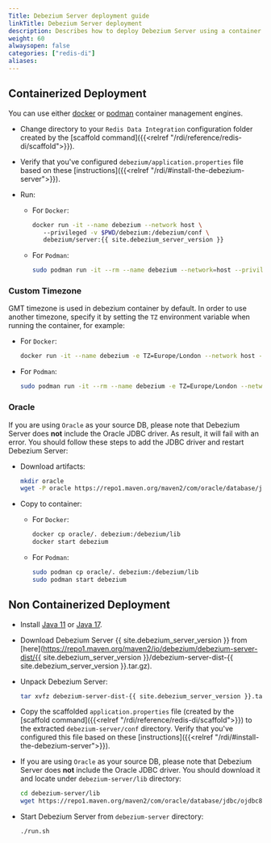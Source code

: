 ```yaml
---
Title: Debezium Server deployment guide
linkTitle: Debezium Server deployment
description: Describes how to deploy Debezium Server using a container management service, such as Docker or Podman.
weight: 60
alwaysopen: false
categories: ["redis-di"]
aliases: 
---
```


## Containerized Deployment

You can use either [docker](https://www.docker.com/) or [podman](https://podman.io/) container management engines.

- Change directory to your `Redis Data Integration` configuration folder created by the [scaffold command]({{<relref "/rdi/reference/redis-di/scaffold">}}).

- Verify that you've configured `debezium/application.properties` file based on these [instructions]({{<relref "/rdi/#install-the-debezium-server">}}).

- Run:

  - For `Docker`:

    ```bash
    docker run -it --name debezium --network host \ 
       --privileged -v $PWD/debezium:/debezium/conf \
       debezium/server:{{ site.debezium_server_version }}
    ```

  - For `Podman`:

    ```bash
    sudo podman run -it --rm --name debezium --network=host --privileged -v $PWD/debezium:/debezium/conf debezium/server:{{ site.debezium_server_version }}
    ```

### Custom Timezone

GMT timezone is used in debezium container by default. In order to use another timezone, specify it by setting the `TZ` environment variable when running the container, for example:

- For `Docker`:

  ```bash
  docker run -it --name debezium -e TZ=Europe/London --network host --privileged -v $PWD/debezium:/debezium/conf debezium/server:{{ site.debezium_server_version }}
  ```

- For `Podman`:

  ```bash
  sudo podman run -it --rm --name debezium -e TZ=Europe/London --network=host --privileged -v $PWD/debezium:/debezium/conf debezium/server:{{ site.debezium_server_version }}
  ```

### Oracle

If you are using `Oracle` as your source DB, please note that Debezium Server does **not** include the Oracle JDBC driver.
As result, it will fail with an error. You should follow these steps to add the JDBC driver and restart Debezium Server:

- Download artifacts:
  ```bash
  mkdir oracle
  wget -P oracle https://repo1.maven.org/maven2/com/oracle/database/jdbc/ojdbc8/21.1.0.0/ojdbc8-21.1.0.0.jar
  ```
- Copy to container:

  - For `Docker`:

    ```bash
    docker cp oracle/. debezium:/debezium/lib
    docker start debezium
    ```

  - For `Podman`:

    ```bash
    sudo podman cp oracle/. debezium:/debezium/lib
    sudo podman start debezium
    ```

## Non Containerized Deployment

- Install [Java 11](https://www.oracle.com/java/technologies/downloads/#java11) or [Java 17](https://www.oracle.com/java/technologies/downloads/#java17).
- Download Debezium Server {{ site.debezium_server_version }} from [here](https://repo1.maven.org/maven2/io/debezium/debezium-server-dist/{{ site.debezium_server_version }}/debezium-server-dist-{{ site.debezium_server_version }}.tar.gz).
- Unpack Debezium Server:

  ```bash
  tar xvfz debezium-server-dist-{{ site.debezium_server_version }}.tar.gz
  ```

- Copy the scaffolded `application.properties` file (created by the [scaffold command]({{<relref "/rdi/reference/redis-di/scaffold">}}) to the extracted `debezium-server/conf` directory. Verify that you've configured this file based on these [instructions]({{<relref "/rdi/#install-the-debezium-server">}}).

- If you are using `Oracle` as your source DB, please note that Debezium Server does **not** include the Oracle JDBC driver. You should download it and locate under `debezium-server/lib` directory:

  ```bash
  cd debezium-server/lib
  wget https://repo1.maven.org/maven2/com/oracle/database/jdbc/ojdbc8/21.1.0.0/ojdbc8-21.1.0.0.jar
  ```

- Start Debezium Server from `debezium-server` directory:
  ```bash
  ./run.sh
  ```
